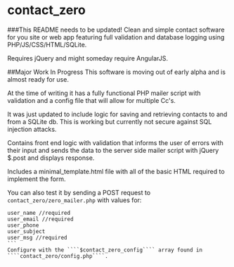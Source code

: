 # contact_zero
###This README needs to be updated!
Clean and simple contact software for you site or web app featuring full validation and database logging using PHP/JS/CSS/HTML/SQLite.
 
Requires jQuery and might someday require AngularJS.
  
##Major Work In Progress
This software is moving out of early alpha and is almost ready for use. 

At the time of writing it has a fully functional PHP mailer script with validation and a config file that will allow for multiple Cc's.
 
It was just updated to include logic for saving and retrieving contacts to and from a SQLite db. This is working but currently not secure against SQL injection attacks.
 
Contains front end logic with validation that informs the user of errors with their input and sends the data to the server side mailer script with jQuery $.post and displays response. 

Includes a minimal_template.html file with all of the basic HTML required to implement the form. 

You can also test it by sending a POST request to ````contact_zero/zero_mailer.php```` with values for:
````
user_name //required
user_email //required
user_phone
user_subject
user_msg //required
```
Configure with the ````$contact_zero_config```` array found in ````contact_zero/config.php````.
